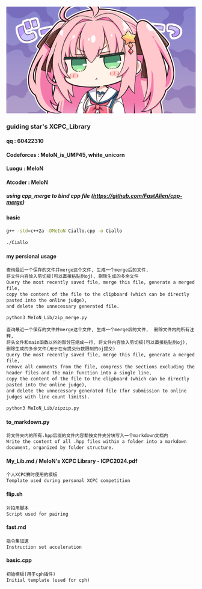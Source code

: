 ![alt text](Z_some_tools/sd_kuk_c01_05.png)
### guiding star's XCPC_Library
#### qq : 60422310
#### Codeforces : MeIoN_is_UMP45, white_unicorn
#### Luogu : MeIoN
#### Atcoder : MeIoN
##### using cpp_merge to bind cpp file (https://github.com/FastAlien/cpp-merge)
#### basic
```bash
g++ -std=c++2a -DMeIoN Ciallo.cpp -o Ciallo
```
```bash
./Ciallo
```
#### my persional usage
    查询最近一个保存的文件并merge这个文件, 生成一个merge后的文件,  
    将文件内容放入剪切板(可以直接粘贴到oj), 删除生成的多余文件
    Query the most recently saved file, merge this file, generate a merged file, 
    copy the content of the file to the clipboard (which can be directly pasted into the online judge),  
    and delete the unnecessary generated file.
```bash
python3 MeIoN_Lib/zip_merge.py
```
    查询最近一个保存的文件并merge这个文件, 生成一个merge后的文件,  删除文件内的所有注释,  
    将头文件和main函数以外的部分压缩成一行, 将文件内容放入剪切板(可以直接粘贴到oj),  
    删除生成的多余文件(用于在有提交行数限制的oj提交)
    Query the most recently saved file, merge this file, generate a merged file,  
    remove all comments from the file, compress the sections excluding the header files and the main function into a single line,  
    copy the content of the file to the clipboard (which can be directly pasted into the online judge),  
    and delete the unnecessary generated file (for submission to online judges with line count limits).
```bash
python3 MeIoN_Lib/zipzip.py
```
#### to_markdown.py
    将文件夹内的所有.hpp后缀的文件内容都按文件夹分块写入一个markdown文档内
    Write the content of all .hpp files within a folder into a markdown document, organized by folder structure.

#### My_Lib.md / MeIoN's XCPC Library - ICPC2024.pdf
    个人XCPC赛时使用的模板
    Template used during personal XCPC competition

#### flip.sh
    对拍用脚本
    Script used for pairing

#### fast.md
    指令集加速
    Instruction set acceleration

#### basic.cpp
    初始模板(用于cph插件)
    Initial template (used for cph)